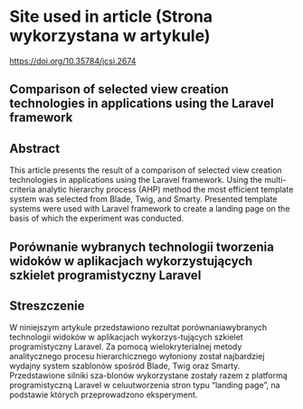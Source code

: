 # Site used in article (Strona wykorzystana w artykule)
https://doi.org/10.35784/jcsi.2674

## Comparison of selected view creation technologies in applications using the Laravel framework

## Abstract
This article presents the result of a comparison of selected view creation technologies in applications using the Laravel framework. Using the multi-criteria analytic hierarchy process (AHP) method the most efficient template system was selected from Blade, Twig, and Smarty. Presented template systems were used with Laravel framework to create a landing page on the basis of which the experiment was conducted.

## Porównanie wybranych technologii tworzenia widoków w aplikacjach wykorzystujących szkielet programistyczny Laravel

## Streszczenie
W  niniejszym  artykule  przedstawiono  rezultat porównaniawybranych technologii widoków w aplikacjach wykorzys-tujących szkielet programistyczny Laravel. Za pomocą wielokryterialnej metody analitycznego procesu hierarchicznego wyłoniony został najbardziej wydajny system szablonów spośród Blade, Twig oraz Smarty. Przedstawione  silniki sza-blonów wykorzystane zostały razem z platformą programistyczną Laravel w celuutworzenia stron typu “landing page”, na podstawie których przeprowadzono eksperyment. 
